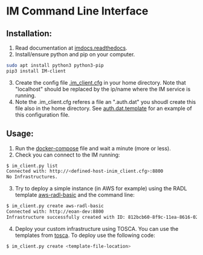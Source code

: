 # IM Command Line Interface 

## Installation:
1. Read documentation at [imdocs.readthedocs](https://imdocs.readthedocs.io/en/latest/client.html).
2. Install/ensure python and pip on your computer.
```sh
sudo apt install python3 python3-pip
pip3 install IM-client
```
3. Create the config file [.im_client.cfg](./im_client.cfg) in your home directory. Note that "localhost" should be replaced by the ip/name where the IM service is running.
4. Note the .im_client.cfg referes a file an ".auth.dat" you shoudl create this file also in the home directory. See [auth.dat.template](./auth.dat.template) for an example of this configuration file.

## Usage: 
1. Run the [docker-compose](../README.md) file and wait a minute (more or less).
2. Check you can connect to the IM running:
```sh
$ im_client.py list
Connected with: http://<defined-host-inim_client.cfg>:8800
No Infrastructures.
```
3. Try to deploy a simple instance (in AWS for example) using the RADL template [aws-radl-basic](aws-radl-basic) and the command line: 
```sh
$ im_client.py create aws-radl-basic 
Connected with: http://eoan-dev:8800
Infrastructure successfully created with ID: 812bcb60-8f9c-11ea-8616-0242ac110002
```
4. Deploy your custom infrastructure using TOSCA. You can use the templates from [tosca](../../tosca/README.md). To deploy use the following code:
```sh
$ im_client.py create <template-file-location>

```


